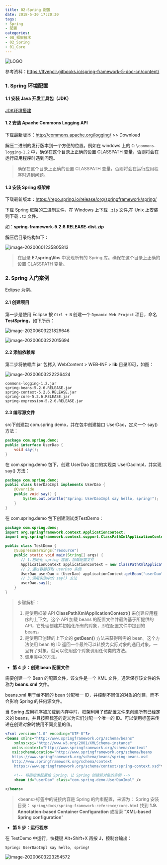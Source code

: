 ```yaml
---
title: 02-Spring 配置
date: 2018-5-30 17:20:30
tags:
- Spring
- 配置
categories: 
- 08_框架技术
- 02_Spring
- 01_Core
---
```




![LOGO](https://jy-imgs.oss-cn-beijing.aliyuncs.com/img/20200617144911.png)



参考资料：https://lfvepclr.gitbooks.io/spring-framework-5-doc-cn/content/



### 1. Spring 环境配置

#### 1.1 安装 Java 开发工具包（JDK）

[JDK环境搭建](https://janycode.github.io/2016/04/28/02_%E7%BC%96%E7%A8%8B%E8%AF%AD%E8%A8%80/01_Java/01_JavaSE/01_%E5%9F%BA%E7%A1%80%E8%AF%AD%E6%B3%95/01-JDK%E7%8E%AF%E5%A2%83%E6%90%AD%E5%BB%BA/)



#### 1.2 安装 Apache Commons Logging API

下载最新版本：http://commons.apache.org/logging/  >> Download

解压二进制的发行版本到一个方便的位置。例如在 windows 上的 `C:\commons-logging-1.2` 中，确保在这个目录上正确的设置 CLASSPATH 变量，否则将会在运行应用程序时遇到问题。

> 确保在这个目录上正确的设置 CLASSPATH 变量，否则将会在运行应用程序时遇到问题。



#### 1.3 安装 Spring 框架库

下载最新版本：https://repo.spring.io/release/org/springframework/spring/

下载 Spring 框架的二进制文件，在 Windows 上下载 `.zip` 文件,在 Unix 上安装则下载 `.tz` 文件。

如：**spring-framework-5.2.6.RELEASE-dist.zip**

解压后目录结构如下：

![image-20200601235805813](https://jy-imgs.oss-cn-beijing.aliyuncs.com/img/image-20200601235805813.png)

> 在目录 **E:\spring\libs** 中发现所有的 Spring 库。确保在这个目录上正确的设置 CLASSPATH 变量。



### 2. Spring 入门案例

Eclipse 为例。

#### 2.1 创建项目

第一步是使用 Eclipse 按 `Ctrl + N` 创建一个 `Dynamic Web Project` 项目，命名 **TestSpring**，如下所示：

![image-20200603221829646](https://jy-imgs.oss-cn-beijing.aliyuncs.com/img/image-20200603221829646.png)

![image-20200603222015694](https://jy-imgs.oss-cn-beijing.aliyuncs.com/img/image-20200603222015694.png)



#### 2.2 添加依赖库

第二步将依赖库 jar 包拷入 WebContent > WEB-INF > **lib** 目录即可，如图：

![image-20200603222226424](https://jy-imgs.oss-cn-beijing.aliyuncs.com/img/image-20200603222226424.png)

```
commons-logging-1.2.jar
spring-beans-5.2.6.RELEASE.jar
spring-context-5.2.6.RELEASE.jar
spring-core-5.2.6.RELEASE.jar
spring-expression-5.2.6.RELEASE.jar
```



#### 2.3 编写源文件

src下创建包 com.spring.demo，并在包中创建接口 UserDao，定义一个 say()方法：

```java
package com.spring.demo;
public interface UserDao {
	void say();
}
```

在 com.spring.demo 包下，创建 UserDao 接口的实现类 UserDaoImpl，并实现 say() 方法：

```java
package com.spring.demo;
public class UserDaoImpl implements UserDao {
    @Override
    public void say() {
        System.out.println("Spring: UserDaoImpl say hello, spring!");
    }
} 
```

在 com.spring.demo 包下创建测试类TestDemo：

```java
package com.spring.demo;
import org.springframework.context.ApplicationContext;
import org.springframework.context.support.ClassPathXmlApplicationContext;

public class TestDemo {
    @SuppressWarnings("resource")
    public static void main(String[] args) {
       // 1.初始化 spring 容器，加载配置文件
       ApplicationContext applicationContext = new ClassPathXmlApplicationContext("beans.xml");
       // 2.通过容器获取 userDao 实例
       UserDao userDao = (UserDao) applicationContext.getBean("userDao");
       // 3.调用实例中的 say() 方法
       userDao.say();
    }
}
```

> 步骤解析：
>
> 1. 是使用框架 API **ClassPathXmlApplicationContext()** 来创建应用程序的上下文。这个 API 加载 beans 的配置文件并最终基于所提供的 API，它处理创建并初始化所有的对象，即在配置文件中提到的 beans。
> 2. 是使用已创建的上下文的 **getBean()** 方法来获得所需的 bean。这个方法使用 bean 的 ID 返回一个最终可以转换为实际对象的通用对象。一旦有了对象，就可以使用这个对象调用任何类的方法。
> 3. 调用类中的方法。

* **第 4 步：创建 bean 配置文件**

需要创建一个 Bean 的配置文件，该文件是一个 XML 文件，通常保存该文件的名称为 **beans.xml** 文件。

beans.xml 用于给不同的 bean 分配唯一 ID，并控制不同值的对象的创建，而不会影响 Spring 的任何源文件。

当 Spring 应用程序被加载到内存中时，框架利用了该配置文件来创建所有已经定义的 beans，并且按照标签的定义为它们分配一个唯一的 ID。可以使用标签来传递在创建对象时使用不同变量的值。

```xml
<?xml version="1.0" encoding="UTF-8"?>
<beans xmlns="http://www.springframework.org/schema/beans"
    xmlns:xsi="http://www.w3.org/2001/XMLSchema-instance"
   xmlns:context="http://www.springframework.org/schema/context"
   xsi:schemaLocation="http://www.springframework.org/schema/beans
   https://www.springframework.org/schema/beans/spring-beans.xsd
   http://www.springframework.org/schema/context
    https://www.springframework.org/schema/context/spring-context.xsd">

    <!-- 将指定类配置给 Spring，让 Spring 创建其对象的实例 -->
    <bean id="userDao" class="com.spring.demo.UserDaoImpl" />

</beans>
```

> \<beans>标签中的链接内容是 Spring 的约束配置，来源为：
> Spring 安装目录： `spring/docs/spring-framework-reference/core.html`
> 找到 **1.9. Annotation-based Container Configuration** 或搜索 "**XML-based Spring configuration**"

* **第 5 步：运行程序**

在 TestDemo 中运行，快捷键 Alt+Shift+X 再按 J，控制台输出：

```
Spring: UserDaoImpl say hello, spring!
```

![image-20200603223254572](https://jy-imgs.oss-cn-beijing.aliyuncs.com/img/image-20200603223254572.png)